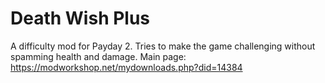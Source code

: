 # Death Wish Plus
A difficulty mod for Payday 2. Tries to make the game challenging without spamming health and damage.
Main page: https://modworkshop.net/mydownloads.php?did=14384